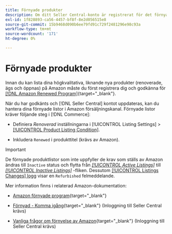 ```yaml
---
title: Förnyade produkter
description: Om ditt Seller Central-konto är registrerat för det förnyade programmet kan du hantera dina förnyade listor i Amazon Sales Channel.
exl-id: 1f828893-ca56-4457-bf8f-8e2d056515e8
source-git-commit: 15b9468d090b6ee79fd91c729f2481296e98c93a
workflow-type: tm+mt
source-wordcount: '171'
ht-degree: 0%

---
```


# Förnyade produkter

Innan du kan lista dina högkvalitativa, liknande nya produkter (renoverade, ägs och öppnas) på Amazon måste du först registrera dig och godkänna för [[!DNL Amazon Renewed Program]](https://sell.amazon.com/programs/renewed.html){target=&quot;_blank&quot;}.

När du har godkänts och [!DNL Seller Central] kontot uppdateras, kan du hantera dina förnyade listor i Amazon försäljningskanal. Förnyade listor kräver följande steg i [!DNL Commerce]:

- Definiera _Renoverad_ inställningarna i [!UICONTROL Listing Settings] > [[!UICONTROL Product Listing Condition]](./product-listing-condition.md).

- Inkludera `Renewed` i produkttitel (krävs av Amazon).

>[!IMPORTANT]
>
>De förnyade produktlistor som inte uppfyller de krav som ställs av Amazon ändras till `Inactive` status och flytta från *[[!UICONTROL Active Listings]](./active-listings.md)* till *[[!UICONTROL Inactive Listings]](./inactive-listings.md)* -fliken. Dessutom [[!UICONTROL Listings Changes] logg](./listing-changes-log.md) visar en `Refurbished` felmeddelande.

Mer information finns i relaterad Amazon-dokumentation:

- [Amazon förnyade program](https://sell.amazon.com/programs/renewed.html){target=&quot;_blank&quot;}

- [Förnyad - Komma igång](https://sellercentral.amazon.com/gp/help/help.html/?itemID=201648580){target=&quot;_blank&quot;} (Inloggning till Seller Central krävs)

- [Vanliga frågor om förnyelse av Amazon](https://sellercentral.amazon.com/gp/help/help.html?itemID=202190060){target=&quot;_blank&quot;} (Inloggning till Seller Central krävs)
